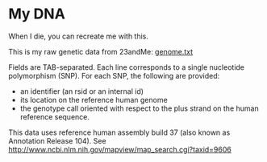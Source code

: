 # My DNA
When I die, you can recreate me with this.

This is my raw genetic data from 23andMe: [genome.txt](https://github.com/steveswinsburg/dna/master/blob/genome.txt)

Fields are TAB-separated. Each line corresponds to a single nucleotide polymorphism (SNP). For each SNP, the following are provided:
* an identifier (an rsid or an internal id)
* its location on the reference human genome
* the genotype call oriented with respect to the plus strand on the human reference sequence.

This data uses reference human assembly build 37 (also known as Annotation Release 104). See http://www.ncbi.nlm.nih.gov/mapview/map_search.cgi?taxid=9606
